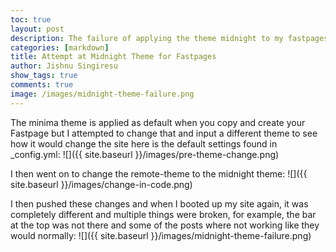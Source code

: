 ```yaml
---
toc: true
layout: post
description: The failure of applying the theme midnight to my fastpages
categories: [markdown]
title: Attempt at Midnight Theme for Fastpages
author: Jishnu Singiresu
show_tags: true
comments: true
image: /images/midnight-theme-failure.png
---
```

The minima theme is applied as default when you copy and create your Fastpage but I attempted to change that and input a different theme to see how it would change the site here is the default settings found in _config.yml: 
![]({{ site.baseurl }}/images/pre-theme-change.png)

I then went on to change the remote-theme to the midnight theme:
![]({{ site.baseurl }}/images/change-in-code.png)

I then pushed these changes and when I booted up my site again, it was completely different and multiple things were broken, for example, the bar at the top was not there and some of the posts where not working like they would normally: 
![]({{ site.baseurl }}/images/midnight-theme-failure.png)